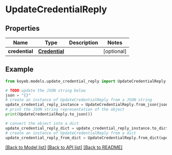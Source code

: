 # UpdateCredentialReply


## Properties

Name | Type | Description | Notes
------------ | ------------- | ------------- | -------------
**credential** | [**Credential**](Credential.md) |  | [optional] 

## Example

```python
from koyeb.models.update_credential_reply import UpdateCredentialReply

# TODO update the JSON string below
json = "{}"
# create an instance of UpdateCredentialReply from a JSON string
update_credential_reply_instance = UpdateCredentialReply.from_json(json)
# print the JSON string representation of the object
print(UpdateCredentialReply.to_json())

# convert the object into a dict
update_credential_reply_dict = update_credential_reply_instance.to_dict()
# create an instance of UpdateCredentialReply from a dict
update_credential_reply_from_dict = UpdateCredentialReply.from_dict(update_credential_reply_dict)
```
[[Back to Model list]](../README.md#documentation-for-models) [[Back to API list]](../README.md#documentation-for-api-endpoints) [[Back to README]](../README.md)


